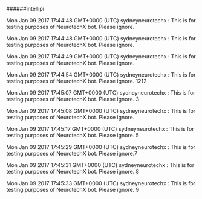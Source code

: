 ######intellipi

Mon Jan 09 2017 17:44:48 GMT+0000 (UTC) sydneyneurotechx : This is for testing purposes of NeurotechX bot. Please ignore.

Mon Jan 09 2017 17:44:48 GMT+0000 (UTC) sydneyneurotechx : This is for testing purposes of NeurotechX bot. Please ignore.

Mon Jan 09 2017 17:44:49 GMT+0000 (UTC) sydneyneurotechx : This is for testing purposes of NeurotechX bot. Please ignore.

Mon Jan 09 2017 17:44:54 GMT+0000 (UTC) sydneyneurotechx : This is for testing purposes of NeurotechX bot. Please ignore. 1212

Mon Jan 09 2017 17:45:07 GMT+0000 (UTC) sydneyneurotechx : This is for testing purposes of NeurotechX bot. Please ignore. 3

Mon Jan 09 2017 17:45:08 GMT+0000 (UTC) sydneyneurotechx : This is for testing purposes of NeurotechX bot. Please ignore.

Mon Jan 09 2017 17:45:17 GMT+0000 (UTC) sydneyneurotechx : This is for testing purposes of NeurotechX bot. Please ignore. 5

Mon Jan 09 2017 17:45:29 GMT+0000 (UTC) sydneyneurotechx : This is for testing purposes of NeurotechX bot. Please ignore.7

Mon Jan 09 2017 17:45:31 GMT+0000 (UTC) sydneyneurotechx : This is for testing purposes of NeurotechX bot. Please ignore. 8

Mon Jan 09 2017 17:45:33 GMT+0000 (UTC) sydneyneurotechx : This is for testing purposes of NeurotechX bot. Please ignore. 9

